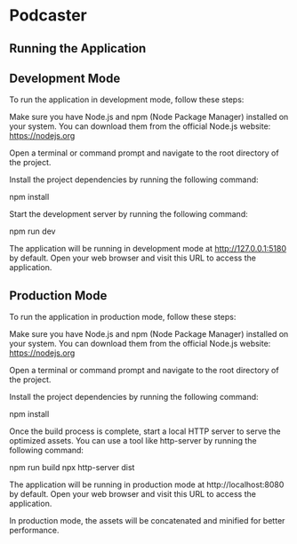 # Podcaster

## Running the Application

## Development Mode
To run the application in development mode, follow these steps:

Make sure you have Node.js and npm (Node Package Manager) installed on your system. You can download them from the official Node.js website: https://nodejs.org

Open a terminal or command prompt and navigate to the root directory of the project.

Install the project dependencies by running the following command:

npm install

Start the development server by running the following command:

npm run dev

The application will be running in development mode at http://127.0.0.1:5180
 by default. Open your web browser and visit this URL to access the application.


## Production Mode
To run the application in production mode, follow these steps:

Make sure you have Node.js and npm (Node Package Manager) installed on your system. You can download them from the official Node.js website: https://nodejs.org

Open a terminal or command prompt and navigate to the root directory of the project.

Install the project dependencies by running the following command:


npm install


Once the build process is complete, start a local HTTP server to serve the optimized assets. You can use a tool like http-server by running the following command:

npm run build
npx http-server dist

The application will be running in production mode at http://localhost:8080 by default. Open your web browser and visit this URL to access the application.

In production mode, the assets will be concatenated and minified for better performance.
